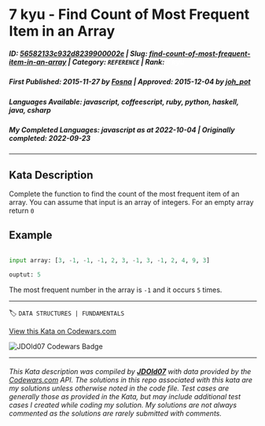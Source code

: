 # 7 kyu - Find Count of Most Frequent Item in an Array

##### **ID**: [56582133c932d8239900002e](https://www.codewars.com/kata/56582133c932d8239900002e) | **Slug**: [find-count-of-most-frequent-item-in-an-array](https://www.codewars.com/kata/56582133c932d8239900002e) | **Category**: `REFERENCE` | **Rank**: <span style="color:white">7 kyu</span>

##### **First Published**: 2015-11-27 ***by*** [Fosna](https://www.codewars.com/users/Fosna) | **Approved**: 2015-12-04 ***by*** [joh_pot](https://www.codewars.com/users/joh_pot)

##### **Languages Available**: javascript, coffeescript, ruby, python, haskell, java, csharp

##### **My Completed Languages**: javascript ***as at*** 2022-10-04 | **Originally completed**: 2022-09-23

---

## Kata Description


Complete the function to find the count of the most frequent item of an array. You can assume that input is an array of integers. For an empty array return `0`





## Example

```python

input array: [3, -1, -1, -1, 2, 3, -1, 3, -1, 2, 4, 9, 3]

ouptut: 5 

```

The most frequent number in the array is `-1` and it occurs `5` times.



---


🏷 `DATA STRUCTURES | FUNDAMENTALS`


[View this Kata on Codewars.com](https://www.codewars.com/kata/56582133c932d8239900002e)

![](https://www.codewars.com/users/jdold07/badges/large "JDOld07 Codewars Badge")

---

###### *This Kata description was compiled by [**JDOld07**](https://tpstech.dev) with data provided by the [Codewars.com](https://www.codewars.com) API.  The solutions in this repo associated with this kata are my solutions unless otherwise noted in the code file.  Test cases are generally those as provided in the Kata, but may include additional test cases I created while coding my solution.  My solutions are not always commented as the solutions are rarely submitted with comments.*
